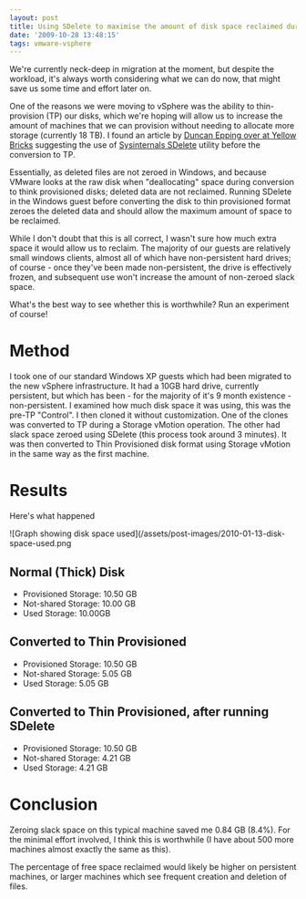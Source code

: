 ```yaml
---
layout: post
title: Using SDelete to maximise the amount of disk space reclaimed during conversion to thin-provisioned disks
date: '2009-10-28 13:48:15'
tags: vmware-vsphere
---
```


We're currently neck-deep in migration at the moment, but despite the workload, it's always worth considering what we can do now, that might save us some time and effort later on.

One of the reasons we were moving to vSphere was the ability to thin-provision (TP) our disks, which we're hoping will allow us to increase the amount of machines that we can provision without needing to allocate more storage (currently 18 TB).  I found an article by [Duncan Epping over at Yellow Bricks](http://www.yellow-bricks.com/2009/07/31/storage-vmotion-and-moving-to-a-thin-provisioned-disk/) suggesting the use of [Sysinternals SDelete](http://technet.microsoft.com/en-ca/sysinternals/bb897443.aspx) utility before the conversion to TP.

Essentially, as deleted files are not zeroed in Windows, and because VMware looks at the raw disk when "deallocating" space during conversion to think provisioned disks; deleted data are not reclaimed.  Running SDelete in the Windows guest before converting the disk to thin provisioned format zeroes the deleted data and should allow the maximum amount of space to be reclaimed.

While I don't doubt that this is all correct, I wasn't sure how much extra space it would allow us to reclaim. The majority of our guests are relatively small windows clients, almost all of which have non-persistent hard drives; of course  - once they've been made non-persistent, the drive is effectively frozen, and subsequent use won't increase the amount of non-zeroed slack space.

What's the best way to see whether this is worthwhile? Run an experiment of course!


# Method

I took one of our standard Windows XP guests which had been migrated to the new vSphere infrastructure. It had a 10GB hard drive, currently persistent, but which has been  - for the majority of it's 9 month existence  - non-persistent. I examined how much disk space it was using, this was the pre-TP "Control". I then cloned it without customization. One of the clones was converted to TP during a Storage vMotion operation. The other had slack space zeroed using SDelete (this process took around 3 minutes). It was then converted to Thin Provisioned disk format using Storage vMotion in the same way as the first machine.


# Results

Here's what happened

![Graph showing disk space used](/assets/post-images/2010-01-13-disk-space-used.png

## Normal (Thick) Disk

- Provisioned Storage: 10.50 GB
- Not-shared Storage: 10.00 GB
- Used Storage: 10.00GB

## Converted to Thin Provisioned

- Provisioned Storage: 10.50 GB
- Not-shared Storage: 5.05 GB
- Used Storage: 5.05 GB

## Converted to Thin Provisioned, **after** running SDelete

- Provisioned Storage: 10.50 GB
- Not-shared Storage: 4.21 GB
- Used Storage: 4.21 GB


# Conclusion

Zeroing slack space on this typical machine saved me 0.84 GB (8.4%). For the minimal effort involved, I think this is worthwhile (I have about 500 more machines almost exactly the same as this).

The percentage of free space reclaimed would likely be higher on persistent machines, or larger machines which see frequent creation and deletion of files.